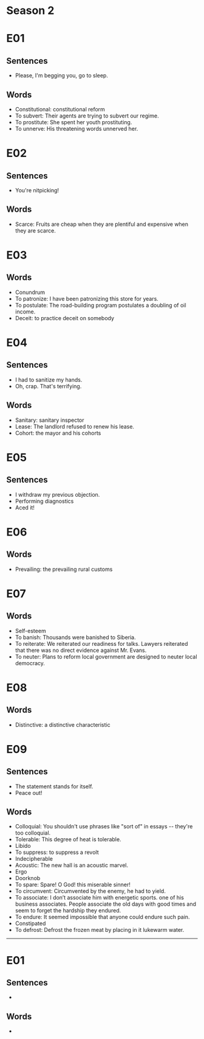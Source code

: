 # Season 2

# E01

## Sentences

- Please, I'm begging you, go to sleep.

## Words

- Constitutional: constitutional reform
- To subvert: Their agents are trying to subvert our regime.
- To prostitute: She spent her youth prostituting.
- To unnerve: His threatening words unnerved her.

# E02

## Sentences

- You're nitpicking!

## Words

- Scarce: Fruits are cheap when they are plentiful and expensive when they are scarce.

# E03

## Words

- Conundrum
- To patronize: I have been patronizing this store for years.
- To postulate: The road-building program postulates a doubling of oil income.
- Deceit: to practice deceit on somebody

# E04

## Sentences

- I had to sanitize my hands.
- Oh, crap. That's terrifying.

## Words

- Sanitary: sanitary inspector
- Lease: The landlord refused to renew his lease.
- Cohort: the mayor and his cohorts

# E05

## Sentences

- I withdraw my previous objection.
- Performing diagnostics
- Aced it!

# E06

## Words

- Prevailing: the prevailing rural customs

# E07

## Words

- Self-esteem
- To banish: Thousands were banished to Siberia.
- To reiterate: We reiterated our readiness for talks. Lawyers reiterated that there was no direct evidence against Mr. Evans.
- To neuter: Plans to reform local government are designed to neuter local democracy.

# E08

## Words

- Distinctive: a distinctive characteristic

# E09

## Sentences

- The statement stands for itself.
- Peace out!

## Words

- Colloquial: You shouldn't use phrases like "sort of" in essays -- they're too colloquial.
- Tolerable: This degree of heat is tolerable.
- Libido
- To suppress: to suppress a revolt
- Indecipherable
- Acoustic: The new hall is an acoustic marvel.
- Ergo
- Doorknob
- To spare: Spare! O God! this miserable sinner!
- To circumvent: Circumvented by the enemy, he had to yield.
- To associate: I don’t associate him with energetic sports. one of his business associates. People associate the old days with good times and seem to forget the hardship they endured.
- To endure: It seemed impossible that anyone could endure such pain.
- Constipated
- To defrost: Defrost the frozen meat by placing in it lukewarm water.

---

# E01

## Sentences

- 

## Words

-